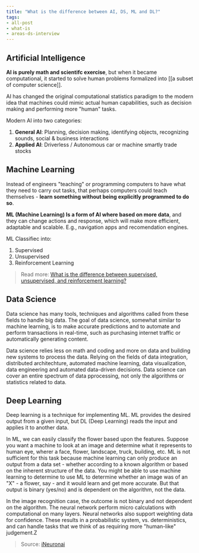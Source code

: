 ```yaml
---
title: "What is the difference between AI, DS, ML and DL?"
tags:
- all-post
- what-is
- areas-ds-interview
---
```


## Artificial Intelligence

**AI is purely math and scientifc exercise**, but when it became computational, it started to solve human problems formalized into [[a subset of computer science]].

AI has changed the original computational statistics paradigm to the modern idea that machines could mimic actual human capabilities, such as decision making and performing more "human" tasks.

Modern AI into two categories:
1. **General AI**: Planning, decision making, identifying objects, recognizing sounds, social & business interactions
2. **Applied AI**: Driverless / Autonomous car or machine smartly trade stocks

## Machine Learning

Instead of engineers "teaching" or programming computers to have what they need to carry out tasks, that perhaps computers could teach themselves - **learn something without being explicitly programmed to do so**.

**ML (Machine Learning) Is a form of AI where based on more data**, and they can change actions and response, which will make more efficient, adaptable and scalable. E.g., navigation apps and recomendation engines.

ML Classifiec into:
1. Supervised
2. Unsupervised
3. Reinforcement Learning

> Read more: [What is the difference between supervised, unsupervised, and reinforcement learning?](difference-between-supervised-unsupervised-reinforcement-learning.md)

## Data Science

Data science has many tools, techniques and algorithms called from these fields to handle big data. The goal of data science, somewhat similar to machine learning, is to make accurate predictions and to automate and perform transactions in real-time, such as purchasing internet traffic or automatically generating content.

Data science relies less on math and coding and more on data and building new systems to process the data. Relying on the fields of data integration, distributed architechture, automated machine learning, data visualization, data engineering and automated data-driven decisions. Data science can cover an entire spectrum of data pprocessing, not only the algorithms or statistics related to data.

## Deep Learning

Deep learning is a technique for implementing ML. ML provides the desired output from a given input, but DL (Deep Learning) reads the input and applies it to another data. 

In ML, we can easily classify the flower based upon the features. Suppose you want a machine to look at an image and determine what it represents to human eye, wherer a face, flower, landscape, truck, building, etc. ML is not sufficient for this task because machine learning can only produce an output from a data set - whether according to a known algorithm or based on the inherent structure of the data. You might be able to use machine learning to determine to use ML to determine whether an image was of an "X" - a flower, say - and it would learn and get more accurate. But that output is binary (yes/no) and is dependent on the algorithm, not the data.

In the image recognition case, the outcome is not binary and not dependent on the algorithm. The neural network perform micro calculations with computational on many layers. Neural networks also support weighting data for confidence. These results in  a probabilistic system, vs. deterministics, and can handle tasks that we think of as requiring more "human-like" judgement.Z

> Source: [iNeuronai](https://github.com/iNeuronai/interview-question-data-science-)